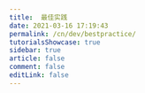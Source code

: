 ```yaml
---
title:  最佳实践
date: 2021-03-16 17:19:43
permalink: /cn/dev/bestpractice/
tutorialsShowcase: true
sidebar: true
article: false 
comment: false
editLink: false
---
```


